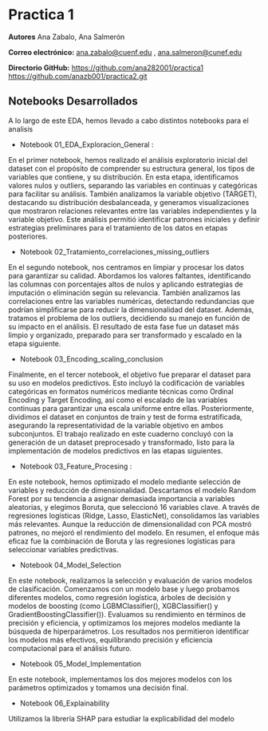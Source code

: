# Practica 1

**Autores** Ana Zabalo, Ana Salmerón 

**Correo electrónico:** ana.zabalo@cuenf.edu , ana.salmeron@cunef.edu

**Directorio GitHub:** https://github.com/ana282001/practica1
                        https://github.com/anazb001/practica2.git

## Notebooks Desarrollados

A lo largo de este EDA, hemos llevado a cabo distintos notebooks para el analisis

- Notebook 01_EDA_Exploracion_General : 

En el primer notebook, hemos realizado el análisis exploratorio inicial del dataset con el propósito de comprender su estructura general, los tipos de variables que contiene, y su distribución. En esta etapa, identificamos valores nulos y outliers, separando las variables en continuas y categóricas para facilitar su análisis. También analizamos la variable objetivo (TARGET), destacando su distribución desbalanceada, y generamos visualizaciones que mostraron relaciones relevantes entre las variables independientes y la variable objetivo. Este análisis permitió identificar patrones iniciales y definir estrategias preliminares para el tratamiento de los datos en etapas posteriores.

- Notebook 02_Tratamiento_correlaciones_missing_outliers

En el segundo notebook, nos centramos en limpiar y procesar los datos para garantizar su calidad. Abordamos los valores faltantes, identificando las columnas con porcentajes altos de nulos y aplicando estrategias de imputación o eliminación según su relevancia. También analizamos las correlaciones entre las variables numéricas, detectando redundancias que podrían simplificarse para reducir la dimensionalidad del dataset. Además, tratamos el problema de los outliers, decidiendo su manejo en función de su impacto en el análisis. El resultado de esta fase fue un dataset más limpio y organizado, preparado para ser transformado y escalado en la etapa siguiente.

- Notebook 03_Encoding_scaling_conclusion

Finalmente, en el tercer notebook, el objetivo fue preparar el dataset para su uso en modelos predictivos. Esto incluyó la codificación de variables categóricas en formatos numéricos mediante técnicas como Ordinal Encoding y Target Encoding, así como el escalado de las variables continuas para garantizar una escala uniforme entre ellas. Posteriormente, dividimos el dataset en conjuntos de train y test de forma estratificada, asegurando la representatividad de la variable objetivo en ambos subconjuntos. El trabajo realizado en este cuaderno concluyó con la generación de un dataset preprocesado y transformado, listo para la implementación de modelos predictivos en las etapas siguientes.

- Notebook 03_Feature_Procesing : 

En este notebook, hemos optimizado el modelo mediante selección de variables y reducción de dimensionalidad. Descartamos el modelo Random Forest por su tendencia a asignar demasiada importancia a variables aleatorias, y elegimos Boruta, que seleccionó 16 variables clave. A través de regresiones logísticas (Ridge, Lasso, ElasticNet), consolidamos las variables más relevantes. Aunque la reducción de dimensionalidad con PCA mostró patrones, no mejoró el rendimiento del modelo. En resumen, el enfoque más eficaz fue la combinación de Boruta y las regresiones logísticas para seleccionar variables predictivas.

- Notebook 04_Model_Selection

En este notebook, realizamos la selección y evaluación de varios modelos de clasificación. Comenzamos con un modelo base y luego probamos diferentes modelos, como regresión logística, árboles de decisión y modelos de boosting (como LGBMClassifier(), XGBClassifier() y GradientBoostingClassifier()). Evaluamos su rendimiento en términos de precisión y eficiencia, y optimizamos los mejores modelos mediante la búsqueda de hiperparámetros. Los resultados nos permitieron identificar los modelos más efectivos, equilibrando precisión y eficiencia computacional para el análisis futuro.

- Notebook 05_Model_Implementation

En este notebook, implementamos los dos mejores modelos con los parámetros optimizados y tomamos una decisión final.

- Notebook 06_Explainability

Utilizamos la librería SHAP para estudiar la explicabilidad del modelo